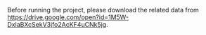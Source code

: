 Before running the project, please download the related data from https://drive.google.com/open?id=1M5W-DxlaBXcSekV3jfo2AcKF4uCNk5jg.
